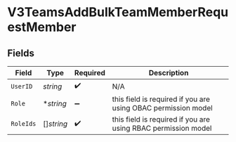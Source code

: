 # V3TeamsAddBulkTeamMemberRequestMember


## Fields

| Field                                                         | Type                                                          | Required                                                      | Description                                                   |
| ------------------------------------------------------------- | ------------------------------------------------------------- | ------------------------------------------------------------- | ------------------------------------------------------------- |
| `UserID`                                                      | *string*                                                      | :heavy_check_mark:                                            | N/A                                                           |
| `Role`                                                        | **string*                                                     | :heavy_minus_sign:                                            | this field is required if you are using OBAC permission model |
| `RoleIds`                                                     | []*string*                                                    | :heavy_check_mark:                                            | this field is required if you are using RBAC permission model |